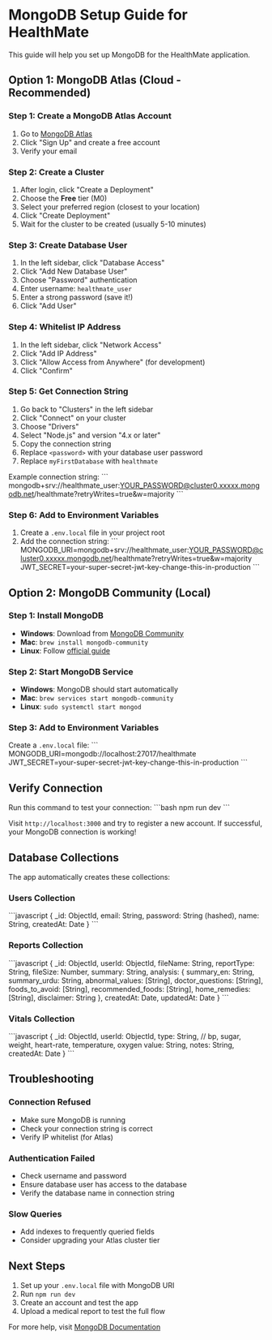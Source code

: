 # MongoDB Setup Guide for HealthMate

This guide will help you set up MongoDB for the HealthMate application.

## Option 1: MongoDB Atlas (Cloud - Recommended)

### Step 1: Create a MongoDB Atlas Account
1. Go to [MongoDB Atlas](https://www.mongodb.com/cloud/atlas)
2. Click "Sign Up" and create a free account
3. Verify your email

### Step 2: Create a Cluster
1. After login, click "Create a Deployment"
2. Choose the **Free** tier (M0)
3. Select your preferred region (closest to your location)
4. Click "Create Deployment"
5. Wait for the cluster to be created (usually 5-10 minutes)

### Step 3: Create Database User
1. In the left sidebar, click "Database Access"
2. Click "Add New Database User"
3. Choose "Password" authentication
4. Enter username: `healthmate_user`
5. Enter a strong password (save it!)
6. Click "Add User"

### Step 4: Whitelist IP Address
1. In the left sidebar, click "Network Access"
2. Click "Add IP Address"
3. Click "Allow Access from Anywhere" (for development)
4. Click "Confirm"

### Step 5: Get Connection String
1. Go back to "Clusters" in the left sidebar
2. Click "Connect" on your cluster
3. Choose "Drivers"
4. Select "Node.js" and version "4.x or later"
5. Copy the connection string
6. Replace `<password>` with your database user password
7. Replace `myFirstDatabase` with `healthmate`

Example connection string:
\`\`\`
mongodb+srv://healthmate_user:YOUR_PASSWORD@cluster0.xxxxx.mongodb.net/healthmate?retryWrites=true&w=majority
\`\`\`

### Step 6: Add to Environment Variables
1. Create a `.env.local` file in your project root
2. Add the connection string:
\`\`\`
MONGODB_URI=mongodb+srv://healthmate_user:YOUR_PASSWORD@cluster0.xxxxx.mongodb.net/healthmate?retryWrites=true&w=majority
JWT_SECRET=your-super-secret-jwt-key-change-this-in-production
\`\`\`

## Option 2: MongoDB Community (Local)

### Step 1: Install MongoDB
- **Windows**: Download from [MongoDB Community](https://www.mongodb.com/try/download/community)
- **Mac**: `brew install mongodb-community`
- **Linux**: Follow [official guide](https://docs.mongodb.com/manual/administration/install-on-linux/)

### Step 2: Start MongoDB Service
- **Windows**: MongoDB should start automatically
- **Mac**: `brew services start mongodb-community`
- **Linux**: `sudo systemctl start mongod`

### Step 3: Add to Environment Variables
Create a `.env.local` file:
\`\`\`
MONGODB_URI=mongodb://localhost:27017/healthmate
JWT_SECRET=your-super-secret-jwt-key-change-this-in-production
\`\`\`

## Verify Connection

Run this command to test your connection:
\`\`\`bash
npm run dev
\`\`\`

Visit `http://localhost:3000` and try to register a new account. If successful, your MongoDB connection is working!

## Database Collections

The app automatically creates these collections:

### Users Collection
\`\`\`javascript
{
  _id: ObjectId,
  email: String,
  password: String (hashed),
  name: String,
  createdAt: Date
}
\`\`\`

### Reports Collection
\`\`\`javascript
{
  _id: ObjectId,
  userId: ObjectId,
  fileName: String,
  reportType: String,
  fileSize: Number,
  summary: String,
  analysis: {
    summary_en: String,
    summary_urdu: String,
    abnormal_values: [String],
    doctor_questions: [String],
    foods_to_avoid: [String],
    recommended_foods: [String],
    home_remedies: [String],
    disclaimer: String
  },
  createdAt: Date,
  updatedAt: Date
}
\`\`\`

### Vitals Collection
\`\`\`javascript
{
  _id: ObjectId,
  userId: ObjectId,
  type: String, // bp, sugar, weight, heart-rate, temperature, oxygen
  value: String,
  notes: String,
  createdAt: Date
}
\`\`\`

## Troubleshooting

### Connection Refused
- Make sure MongoDB is running
- Check your connection string is correct
- Verify IP whitelist (for Atlas)

### Authentication Failed
- Check username and password
- Ensure database user has access to the database
- Verify the database name in connection string

### Slow Queries
- Add indexes to frequently queried fields
- Consider upgrading your Atlas cluster tier

## Next Steps

1. Set up your `.env.local` file with MongoDB URI
2. Run `npm run dev`
3. Create an account and test the app
4. Upload a medical report to test the full flow

For more help, visit [MongoDB Documentation](https://docs.mongodb.com/)
